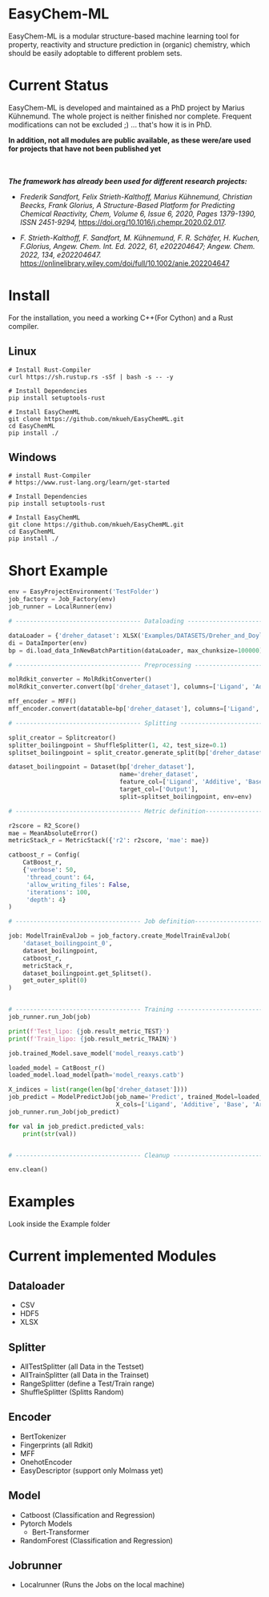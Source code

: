 # EasyChem-ML

EasyChem-ML is a modular structure-based machine learning tool for property, reactivity and structure prediction in (organic) chemistry, which should be easily adoptable to different problem sets.

# Current Status

EasyChem-ML is developed and maintained as a PhD project by Marius Kühnemund. The whole project is neither finished nor complete. Frequent modifications can not be excluded ;) ... that's how it is in PhD.



**In addition, not all modules are public available, as these were/are used for projects that have not been published yet**

\
\
***The framework has already been used for different research projects:*** 

* *Frederik Sandfort, Felix Strieth-Kalthoff, Marius Kühnemund, Christian Beecks, Frank Glorius, A Structure-Based Platform for Predicting Chemical Reactivity,
Chem, Volume 6, Issue 6, 2020, Pages 1379-1390, ISSN 2451-9294,* https://doi.org/10.1016/j.chempr.2020.02.017.

* *F. Strieth-Kalthoff, F. Sandfort, M. Kühnemund, F. R. Schäfer, H. Kuchen, F.Glorius, Angew. Chem. Int. Ed. 2022, 61, e202204647; Angew. Chem. 2022, 134, e202204647.* https://onlinelibrary.wiley.com/doi/full/10.1002/anie.202204647


# Install

For the installation, you need a working C++(For Cython) and a Rust compiler. 

## Linux

    # Install Rust-Compiler
    curl https://sh.rustup.rs -sSf | bash -s -- -y

    # Install Dependencies
    pip install setuptools-rust

    # Install EasyChemML
    git clone https://github.com/mkueh/EasyChemML.git
    cd EasyChemML
    pip install ./

## Windows

    # install Rust-Compiler
    # https://www.rust-lang.org/learn/get-started

    # Install Dependencies
    pip install setuptools-rust

    # Install EasyChemML
    git clone https://github.com/mkueh/EasyChemML.git
    cd EasyChemML
    pip install ./

# Short Example

```python
env = EasyProjectEnvironment('TestFolder')
job_factory = Job_Factory(env)
job_runner = LocalRunner(env)

# ----------------------------------- Dataloading --------------------------------------

dataLoader = {'dreher_dataset': XLSX('Examples/DATASETS/Dreher_and_Doyle_input_data.xlsx', sheet_name='FullCV_01')}
di = DataImporter(env)
bp = di.load_data_InNewBatchPartition(dataLoader, max_chunksize=100000)

# ----------------------------------- Preprocessing --------------------------------------

molRdkit_converter = MolRdkitConverter()
molRdkit_converter.convert(bp['dreher_dataset'], columns=['Ligand', 'Additive', 'Base', 'Aryl halide'], n_jobs=10)

mff_encoder = MFF()
mff_encoder.convert(datatable=bp['dreher_dataset'], columns=['Ligand', 'Additive', 'Base', 'Aryl halide'], fp_length=16, n_jobs=64)

# ----------------------------------- Splitting --------------------------------------

split_creator = Splitcreator()
splitter_boilingpoint = ShuffleSplitter(1, 42, test_size=0.1)
splitset_boilingpoint = split_creator.generate_split(bp['dreher_dataset'], splitter_boilingpoint)

dataset_boilingpoint = Dataset(bp['dreher_dataset'],
                               name='dreher_dataset',
                               feature_col=['Ligand', 'Additive', 'Base', 'Aryl halide'],
                               target_col=['Output'],
                               split=splitset_boilingpoint, env=env)

# ----------------------------------- Metric definition-----------------------------------

r2score = R2_Score()
mae = MeanAbsoluteError()
metricStack_r = MetricStack({'r2': r2score, 'mae': mae})

catboost_r = Config(
    CatBoost_r,
    {'verbose': 50,
     'thread_count': 64,
     'allow_writing_files': False,
     'iterations': 100,
     'depth': 4}
)

# ----------------------------------- Job definition-----------------------------------

job: ModelTrainEvalJob = job_factory.create_ModelTrainEvalJob(
    'dataset_boilingpoint_0',
    dataset_boilingpoint,
    catboost_r,
    metricStack_r,
    dataset_boilingpoint.get_Splitset().
    get_outer_split(0)
)


# ----------------------------------- Training ----------------------------------------
job_runner.run_Job(job)

print(f'Test_lipo: {job.result_metric_TEST}')
print(f'Train_lipo: {job.result_metric_TRAIN}')

job.trained_Model.save_model('model_reaxys.catb')

loaded_model = CatBoost_r()
loaded_model.load_model(path='model_reaxys.catb')

X_indices = list(range(len(bp['dreher_dataset'])))
job_predict = ModelPredictJob(job_name='Predict', trained_Model=loaded_model, X=bp['dreher_dataset'],
                              X_cols=['Ligand', 'Additive', 'Base', 'Aryl halide'])
job_runner.run_Job(job_predict)

for val in job_predict.predicted_vals:
    print(str(val))


# ----------------------------------- Cleanup ----------------------------------------

env.clean()
```


# Examples

Look inside the Example folder

# Current implemented Modules

## Dataloader
* CSV
* HDF5
* XLSX

## Splitter
* AllTestSplitter (all Data in the Testset)
* AllTrainSplitter (all Data in the Trainset)
* RangeSplitter (define a Test/Train range)
* ShuffleSplitter (Splitts Random)

## Encoder
* BertTokenizer
* Fingerprints (all Rdkit)
* MFF
* OnehotEncoder
* EasyDescriptor (support only Molmass yet)


## Model
* Catboost (Classification and Regression)
* Pytorch Models
  - Bert-Transformer
* RandomForest (Classification and Regression)

## Jobrunner
* Localrunner (Runs the Jobs on the local machine)
